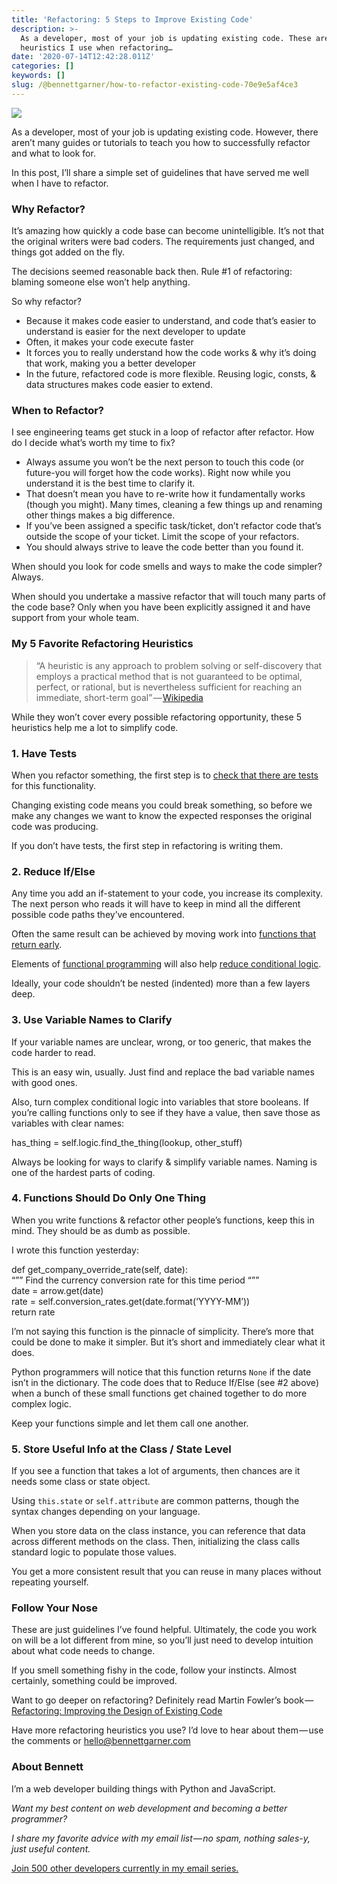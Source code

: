 ```yaml
---
title: 'Refactoring: 5 Steps to Improve Existing Code'
description: >-
  As a developer, most of your job is updating existing code. These are the
  heuristics I use when refactoring…
date: '2020-07-14T12:42:28.011Z'
categories: []
keywords: []
slug: /@bennettgarner/how-to-refactor-existing-code-70e9e5af4ce3
---
```


![](/Users/bennettgarner/Repos/medium-export-4b46aa4e91f20dbf349cd1ed9133a2978c8dcbbd9f7d7b84cef20f84ed36ffda/posts/md_1643327843943/img/1__x6Oj5uI7u9KhI__av7kW7WQ.png)

As a developer, most of your job is updating existing code. However, there aren’t many guides or tutorials to teach you how to successfully refactor and what to look for.

In this post, I’ll share a simple set of guidelines that have served me well when I have to refactor.

### Why Refactor?

It’s amazing how quickly a code base can become unintelligible. It’s not that the original writers were bad coders. The requirements just changed, and things got added on the fly.

The decisions seemed reasonable back then. Rule #1 of refactoring: blaming someone else won’t help anything.

So why refactor?

*   Because it makes code easier to understand, and code that’s easier to understand is easier for the next developer to update
*   Often, it makes your code execute faster
*   It forces you to really understand how the code works & why it’s doing that work, making you a better developer
*   In the future, refactored code is more flexible. Reusing logic, consts, & data structures makes code easier to extend.

### When to Refactor?

I see engineering teams get stuck in a loop of refactor after refactor. How do I decide what’s worth my time to fix?

*   Always assume you won’t be the next person to touch this code (or future-you will forget how the code works). Right now while you understand it is the best time to clarify it.
*   That doesn’t mean you have to re-write how it fundamentally works (though you might). Many times, cleaning a few things up and renaming other things makes a big difference.
*   If you’ve been assigned a specific task/ticket, don’t refactor code that’s outside the scope of your ticket. Limit the scope of your refactors.
*   You should always strive to leave the code better than you found it.

When should you look for code smells and ways to make the code simpler? Always.

When should you undertake a massive refactor that will touch many parts of the code base? Only when you have been explicitly assigned it and have support from your whole team.

### My 5 Favorite Refactoring Heuristics

> “A heuristic is any approach to problem solving or self-discovery that employs a practical method that is not guaranteed to be optimal, perfect, or rational, but is nevertheless sufficient for reaching an immediate, short-term goal” — [Wikipedia](https://en.wikipedia.org/wiki/Heuristic)

While they won’t cover every possible refactoring opportunity, these 5 heuristics help me a lot to simplify code.

### 1\. Have Tests

When you refactor something, the first step is to [check that there are tests](https://en.wikipedia.org/wiki/Test-driven_development) for this functionality.

Changing existing code means you could break something, so before we make any changes we want to know the expected responses the original code was producing.

If you don’t have tests, the first step in refactoring is writing them.

### 2\. Reduce If/Else

Any time you add an if-statement to your code, you increase its complexity. The next person who reads it will have to keep in mind all the different possible code paths they’ve encountered.

Often the same result can be achieved by moving work into [functions that return early](https://stackoverflow.com/a/1804276).

Elements of [functional programming](https://maryrosecook.com/blog/post/a-practical-introduction-to-functional-programming) will also help [reduce conditional logic](https://medium.com/swlh/stop-using-if-else-statements-f4d2323e6e4).

Ideally, your code shouldn’t be nested (indented) more than a few layers deep.

### 3\. Use Variable Names to Clarify

If your variable names are unclear, wrong, or too generic, that makes the code harder to read.

This is an easy win, usually. Just find and replace the bad variable names with good ones.

Also, turn complex conditional logic into variables that store booleans. If you’re calling functions only to see if they have a value, then save those as variables with clear names:

has\_thing = self.logic.find\_the\_thing(lookup, other\_stuff)

Always be looking for ways to clarify & simplify variable names. Naming is one of the hardest parts of coding.

### 4\. Functions Should Do Only One Thing

When you write functions & refactor other people’s functions, keep this in mind. They should be as dumb as possible.

I wrote this function yesterday:

def get\_company\_override\_rate(self, date):  
    “”” Find the currency conversion rate for this time period “””  
    date = arrow.get(date)  
    rate = self.conversion\_rates.get(date.format(‘YYYY-MM’))         
    return rate

I’m not saying this function is the pinnacle of simplicity. There’s more that could be done to make it simpler. But it’s short and immediately clear what it does.

Python programmers will notice that this function returns `None` if the date isn’t in the dictionary. The code does that to Reduce If/Else (see #2 above) when a bunch of these small functions get chained together to do more complex logic.

Keep your functions simple and let them call one another.

### 5\. Store Useful Info at the Class / State Level

If you see a function that takes a lot of arguments, then chances are it needs some class or state object.

Using `this.state` or `self.attribute` are common patterns, though the syntax changes depending on your language.

When you store data on the class instance, you can reference that data across different methods on the class. Then, initializing the class calls standard logic to populate those values.

You get a more consistent result that you can reuse in many places without repeating yourself.

### Follow Your Nose

These are just guidelines I’ve found helpful. Ultimately, the code you work on will be a lot different from mine, so you’ll just need to develop intuition about what code needs to change.

If you smell something fishy in the code, follow your instincts. Almost certainly, something could be improved.

Want to go deeper on refactoring? Definitely read Martin Fowler’s book — [Refactoring: Improving the Design of Existing Code](https://www.amazon.com/Refactoring-Improving-Design-Existing-Code/dp/0201485672)

Have more refactoring heuristics you use? I’d love to hear about them — use the comments or hello@bennettgarner.com

### About Bennett

I’m a web developer building things with Python and JavaScript.

_Want my best content on web development and becoming a better programmer?_

_I share my favorite advice with my email list — no spam, nothing sales-y, just useful content._

[Join 500 other developers currently in my email series.](https://sunny-architect-5371.ck.page/0a60026a5d)